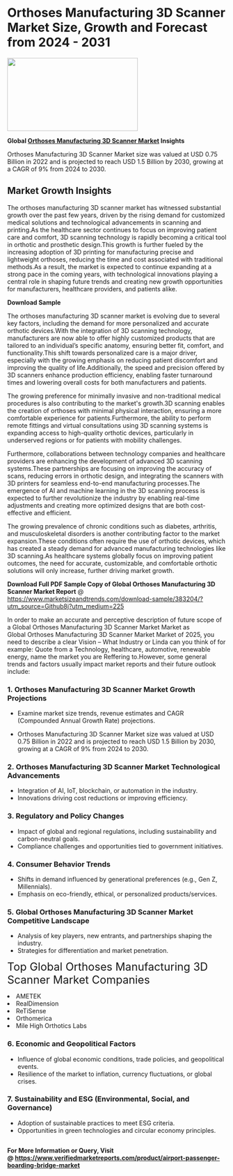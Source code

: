 <H1>Orthoses Manufacturing 3D Scanner Market Size, Growth and Forecast from 2024 - 2031</H1><img class="aligncenter size-medium wp-image-584254" src="https://thirdeyenews.in/wp-content/uploads/2024/09/Global-Market-Research-300x168.jpeg" alt="" width="300" height="168" /><p><strong>Global&nbsp;<a href="https://www.marketsizeandtrends.com/download-sample/383204/?utm_source=Github8j?utm_medium=225">Orthoses Manufacturing 3D Scanner Market</a> Insights</strong></p><p>Orthoses Manufacturing 3D Scanner Market size was valued at USD 0.75 Billion in 2022 and is projected to reach USD 1.5 Billion by 2030, growing at a CAGR of 9% from 2024 to 2030.</p><p><h2>Market Growth Insights</h2> <p>The orthoses manufacturing 3D scanner market has witnessed substantial growth over the past few years, driven by the rising demand for customized medical solutions and technological advancements in scanning and printing.As the healthcare sector continues to focus on improving patient care and comfort, 3D scanning technology is rapidly becoming a critical tool in orthotic and prosthetic design.This growth is further fueled by the increasing adoption of 3D printing for manufacturing precise and lightweight orthoses, reducing the time and cost associated with traditional methods.As a result, the market is expected to continue expanding at a strong pace in the coming years, with technological innovations playing a central role in shaping future trends and creating new growth opportunities for manufacturers, healthcare providers, and patients alike.</p> <p><strong>Download Sample</strong></p> <p>The orthoses manufacturing 3D scanner market is evolving due to several key factors, including the demand for more personalized and accurate orthotic devices.With the integration of 3D scanning technology, manufacturers are now able to offer highly customized products that are tailored to an individual’s specific anatomy, ensuring better fit, comfort, and functionality.This shift towards personalized care is a major driver, especially with the growing emphasis on reducing patient discomfort and improving the quality of life.Additionally, the speed and precision offered by 3D scanners enhance production efficiency, enabling faster turnaround times and lowering overall costs for both manufacturers and patients.</p> <p>The growing preference for minimally invasive and non-traditional medical procedures is also contributing to the market's growth.3D scanning enables the creation of orthoses with minimal physical interaction, ensuring a more comfortable experience for patients.Furthermore, the ability to perform remote fittings and virtual consultations using 3D scanning systems is expanding access to high-quality orthotic devices, particularly in underserved regions or for patients with mobility challenges.</p> <p>Furthermore, collaborations between technology companies and healthcare providers are enhancing the development of advanced 3D scanning systems.These partnerships are focusing on improving the accuracy of scans, reducing errors in orthotic design, and integrating the scanners with 3D printers for seamless end-to-end manufacturing processes.The emergence of AI and machine learning in the 3D scanning process is expected to further revolutionize the industry by enabling real-time adjustments and creating more optimized designs that are both cost-effective and efficient.</p> <p>The growing prevalence of chronic conditions such as diabetes, arthritis, and musculoskeletal disorders is another contributing factor to the market expansion.These conditions often require the use of orthotic devices, which has created a steady demand for advanced manufacturing technologies like 3D scanning.As healthcare systems globally focus on improving patient outcomes, the need for accurate, customizable, and comfortable orthotic solutions will only increase, further driving market growth.</p> <p><span class=""><strong>Download Full PDF Sample Copy of Global Orthoses Manufacturing 3D Scanner Market Report</strong> @ <a href="https://www.marketsizeandtrends.com/download-sample/383204/?utm_source=Github8j?utm_medium=225" target="_blank">https://www.marketsizeandtrends.com/download-sample/383204/?utm_source=Github8j?utm_medium=225</a></span></p><p>In order to make an accurate and perceptive description of future scope of a Global&nbsp;Orthoses Manufacturing 3D Scanner Market Market as Global&nbsp;Orthoses Manufacturing 3D Scanner Market Market of 2025, you need to describe a clear Vision &ndash; What Industry or Linda can you think of for example: Quote from a Technology, healthcare, automotive, renewable energy, name the market you are Reffering to.However, some general trends and factors usually impact market reports and their future outlook include:</p><h3>1.&nbsp;<strong>Orthoses Manufacturing 3D Scanner Market Growth Projections</strong></h3><ul><li>Examine market size trends, revenue estimates and CAGR (Compounded Annual Growth Rate) projections.</li><li><p>Orthoses Manufacturing 3D Scanner Market size was valued at USD 0.75 Billion in 2022 and is projected to reach USD 1.5 Billion by 2030, growing at a CAGR of 9% from 2024 to 2030.</p></li></ul><h3>2.&nbsp;<strong>Orthoses Manufacturing 3D Scanner Market Technological Advancements</strong></h3><ul><li>Integration of AI, IoT, blockchain, or automation in the industry.</li><li>Innovations driving cost reductions or improving efficiency.</li></ul><h3>3.&nbsp;<strong>Regulatory and Policy Changes</strong></h3><ul><li>Impact of global and regional regulations, including sustainability and carbon-neutral goals.</li><li>Compliance challenges and opportunities tied to government initiatives.</li></ul><h3>4.&nbsp;<strong>Consumer Behavior Trends</strong></h3><ul><li>Shifts in demand influenced by generational preferences (e.g., Gen Z, Millennials).</li><li>Emphasis on eco-friendly, ethical, or personalized products/services.</li></ul><h3>5.&nbsp;<strong>Global Orthoses Manufacturing 3D Scanner Market Competitive Landscape</strong></h3><ul><li>Analysis of key players, new entrants, and partnerships shaping the industry.</li><li>Strategies for differentiation and market penetration.</li></ul><p data-pm-slice="1 1 []"><span style="color: inherit; font-family: inherit; font-size: 25px;">Top Global Orthoses Manufacturing 3D Scanner Market Companies</span></p><div class="" data-test-id=""><p><li>AMETEK</li><li> RealDimension</li><li> ReTiSense</li><li> Orthomerica</li><li> Mile High Orthotics Labs</li></p></div><h3>6.&nbsp;<strong>Economic and Geopolitical Factors</strong></h3><ul><li>Influence of global economic conditions, trade policies, and geopolitical events.</li><li>Resilience of the market to inflation, currency fluctuations, or global crises.</li></ul><h3>7.&nbsp;<strong>Sustainability and ESG (Environmental, Social, and Governance)</strong></h3><ul><li>Adoption of sustainable practices to meet ESG criteria.</li><li>Opportunities in green technologies and circular economy principles.</li></ul><h2><strong style="font-size: 14px;">For More Information or Query, Visit @&nbsp;</strong><a style="background-color: #ffffff; font-size: 14px;" href="https://www.marketsizeandtrends.com/report/orthoses-manufacturing-3d-scanner-market/" target="_blank">https://www.verifiedmarketreports.com/product/airport-passenger-boarding-bridge-market</a></h2>